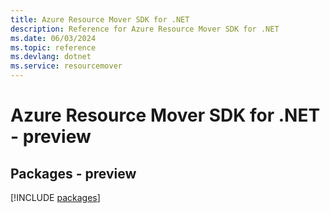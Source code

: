 ```yaml
---
title: Azure Resource Mover SDK for .NET
description: Reference for Azure Resource Mover SDK for .NET
ms.date: 06/03/2024
ms.topic: reference
ms.devlang: dotnet
ms.service: resourcemover
---
```

# Azure Resource Mover SDK for .NET - preview
## Packages - preview
[!INCLUDE [packages](resource-mover-index.md)]